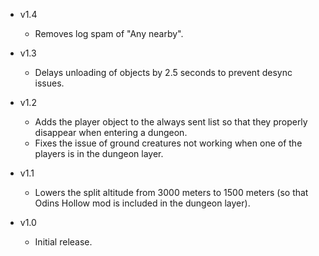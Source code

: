 - v1.4
  - Removes log spam of "Any nearby".

- v1.3
  - Delays unloading of objects by 2.5 seconds to prevent desync issues.

- v1.2
  - Adds the player object to the always sent list so that they properly disappear when entering a dungeon.
  - Fixes the issue of ground creatures not working when one of the players is in the dungeon layer.

- v1.1
  - Lowers the split altitude from 3000 meters to 1500 meters (so that Odins Hollow mod is included in the dungeon layer).

- v1.0
  - Initial release.
